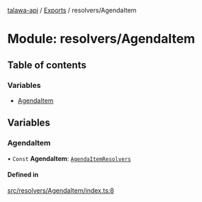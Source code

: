 [talawa-api](../README.md) / [Exports](../modules.md) / resolvers/AgendaItem

# Module: resolvers/AgendaItem

## Table of contents

### Variables

- [AgendaItem](resolvers_AgendaItem.md#agendaitem)

## Variables

### AgendaItem

• `Const` **AgendaItem**: [`AgendaItemResolvers`](types_generatedGraphQLTypes.md#agendaitemresolvers)

#### Defined in

[src/resolvers/AgendaItem/index.ts:8](https://github.com/PalisadoesFoundation/talawa-api/blob/095495b/src/resolvers/AgendaItem/index.ts#L8)

